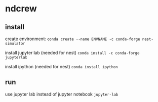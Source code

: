 # ndcrew

## install

create environment:
```conda create --name ENVNAME -c conda-forge nest-simulator```

install jupyter lab (needed for nest)
```conda install -c conda-forge jupyterlab```

install ipython (needed for nest)
```conda install ipython```

## run
use jupyter lab instead of jupyter notebook
```jupyter-lab```
